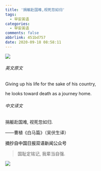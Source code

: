 ```yaml
---
title: '捐躯赴国难,视死忽如归'
tags:
  - 早安英语
categories:
  - 早安英语
comments: false
abbrlink: 451bd757
date: 2020-09-18 08:58:11
---
```

![](https://cdn.jsdelivr.net/gh/lucas-nz/ImgHosting/img/%E5%8B%BF%E5%BF%98%E5%9B%BD%E8%80%BB%E4%B9%9D%E4%B8%80%E5%85%AB%E4%BA%8B%E5%8F%98.png)

<hide>

###### 英文原文

</hide>

<gm-en>

Giving up his life for the sake of his country,

he looks toward death as a journey home.

<!-- more -->

</gm-en>

<hide>

###### 中文译文

</hide>

<gm-cn>

捐躯赴国难, 视死忽如归.

</gm-cn>

<ref>

 ——曹植《白马篇》（吴伏生译）

<mark>

摘抄自中国日报双语新闻公众号

</mark>

</ref>

>国耻定铭记, 我辈当自强.

![](https://cdn.jsdelivr.net/gh/lucas-nz/ImgHosting/img/%E4%B8%AD%E5%9B%BD%E6%97%A5%E6%8A%A5%E5%8F%8C%E8%AF%AD%E6%96%B0%E9%97%BB%E5%85%AC%E4%BC%97%E5%8F%B7.jpg)